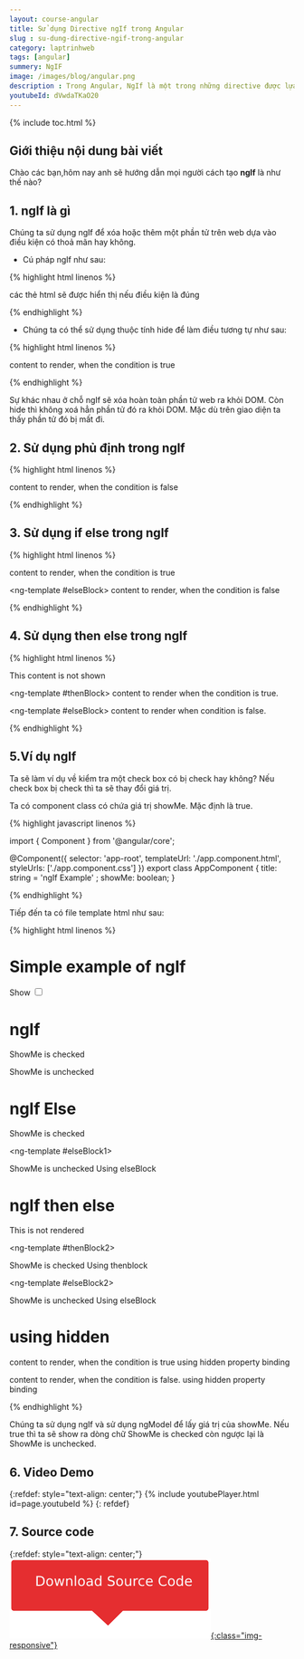 ```yaml
---
layout: course-angular
title: Sử dụng Directive ngIf trong Angular
slug : su-dung-directive-ngif-trong-angular
category: laptrinhweb
tags: [angular]
summery: NgIF
image: /images/blog/angular.png
description : Trong Angular, NgIf là một trong những directive được lựa chọn sử dụng phổ biến nhất. Bài viết giúp bạn hiểu được NgIf trong Angular là gì? Cú pháp của NgIf trong Angular là gì? Đưa ra các ví dụ minh hoạ để hiểu được mục đích của NgIf trong Angular. Hướng dẫn để sử dụng phủ định, if else, then else trong NgIf. Kèm theo ví dụ cụ thể về sử dụng NgIf và NgModeal để lấy một giá trị true nào đó. 
youtubeId: dVwdaTKaO20
---
```


{% include toc.html %}

## **Giới thiệu nội dung bài viết**

Chào các bạn,hôm nay anh sẽ hướng dẫn mọi người cách tạo <b>ngIf</b> là như thế nào? 

## **1. ngIf là gì**

Chúng ta sử dụng ngIf để xóa hoặc thêm một phần tử trên web dựa vào điều kiện có thoả mãn hay không.

- Cú pháp ngIf như sau:

{% highlight html  linenos %}

<p *ngIf="condition">
    các thẻ html sẽ được hiển thị nếu điều kiện là đúng
</p>

{% endhighlight %}

- Chúng ta có thể sử dụng thuộc tính hide để làm điều tương tự như sau:

{% highlight html  linenos %}

<p [hidden]="condition">
    content to render, when the condition is true 
</p>


{% endhighlight %}

Sự khác nhau ở chỗ ngIf sẽ xóa hoàn toàn phần tử web ra khỏi DOM. Còn hide thì không xoá hẳn phần tử đó ra khỏi DOM. Mặc dù trên giao diện ta thấy phần tử đó bị mất đi.

## **2. Sử dụng phủ định trong ngIf**

{% highlight html  linenos %}

<p *ngIf="!condition">
    content to render, when the condition is false
</p>

{% endhighlight %}

## **3. Sử dụng if else trong ngIf**

{% highlight html  linenos %}

<div *ngIf="condition; else elseBlock">
    content to render, when the condition is true 
</div>
 
<ng-template #elseBlock>
    content to render, when the condition is false 
</ng-template>

{% endhighlight %}

## **4. Sử dụng then else trong ngIf**

{% highlight html  linenos %}

<div *ngIf="condition; then thenBlock else elseBlock"> 
    This content is not shown
</div>
 
<ng-template #thenBlock>
    content to render when the condition is true.
</ng-template>
 
<ng-template #elseBlock>
    content to render when condition is false.
</ng-template>

{% endhighlight %}


## **5.Ví dụ ngIf**

Ta sẽ làm ví dụ về kiểm tra một check box có bị check hay không? Nếu check box bị check thì ta sẽ thay đổi giá trị.

Ta có component class có chứa giá trị showMe. Mặc định là true.

{% highlight javascript  linenos %}

import { Component } from '@angular/core';
 
@Component({
  selector: 'app-root',
  templateUrl: './app.component.html',
  styleUrls: ['./app.component.css']
})
export class AppComponent {
  title: string = 'ngIf Example' ;
  showMe: boolean;
}

{% endhighlight %}

Tiếp đến ta có file template html như sau:

{% highlight html  linenos %}

<h1>Simple example of ngIf </h1>
 
 
<div class="row">
  Show <input type="checkbox" [(ngModel)]="showMe" />
</div>
 
<h1>ngIf </h1>
 
<p *ngIf="showMe">
  ShowMe is checked
</p>
<p *ngIf="!showMe">
  ShowMe is unchecked
</p>
 
<h1>ngIf Else</h1>
 
<p *ngIf="showMe; else elseBlock1">
  ShowMe is checked
</p>
 
<ng-template #elseBlock1>
  <p>ShowMe is unchecked Using elseBlock</p>
</ng-template>
 
<h1>ngIf then else</h1>
 
<p *ngIf="showMe; then thenBlock2 else elseBlock2">
  This is not rendered
</p>
 
<ng-template #thenBlock2>
  <p>ShowMe is checked Using thenblock</p>
</ng-template>
 
<ng-template #elseBlock2>
  <p>ShowMe is unchecked Using elseBlock</p>
</ng-template>
 
<h1>using hidden </h1>
 
<p [hidden]="showMe">
    content to render, when the condition is true  using hidden property binding
</p>
 
<p [hidden]="!showMe">
    content to render, when the condition is false. using hidden property binding
</p>
{% endhighlight %}

Chúng ta sử dụng ngIf và sử dụng ngModel để lấy giá trị của showMe. Nếu true thì ta sẽ show ra dòng chữ ShowMe is checked còn ngược lại là ShowMe is unchecked.

## **6. Video Demo**

{:refdef: style="text-align: center;"}
{% include youtubePlayer.html id=page.youtubeId %}
{: refdef}

## **7. Source code**


{:refdef: style="text-align: center;"}
<a href="https://github.com/levunguyen/Angular-Template-Form" target="_blank"> ![Sourcecode ](/images/icon/githubsource.png){:class="img-responsive"} </a>










